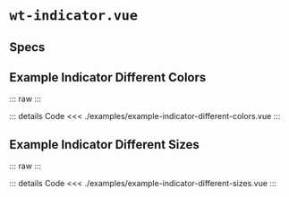 <script setup>
import Specs from './component-specs.vue';
import ExampleIndicatorDifferentColors from './examples/example-indicator-different-colors.vue';
import ExampleIndicatorDifferentSizes from './examples/example-indicator-different-sizes.vue';
</script>

# `wt-indicator.vue`

## Specs

<Specs />

## Example Indicator Different Colors
::: raw
<ExampleIndicatorDifferentColors/>
:::

::: details Code
<<< ./examples/example-indicator-different-colors.vue
:::

## Example Indicator Different Sizes
::: raw
<ExampleIndicatorDifferentSizes/>
:::

::: details Code
<<< ./examples/example-indicator-different-sizes.vue
:::
